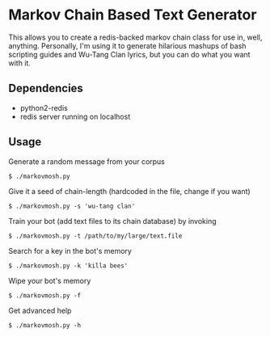 # Markov Chain Based Text Generator

This allows you to create a redis-backed markov chain class for use in, well, anything. Personally, I'm using it to generate hilarious mashups of bash scripting guides and Wu-Tang Clan lyrics, but you can do what you want with it.

## Dependencies

* python2-redis
* redis server running on localhost

## Usage

Generate a random message from your corpus

```
$ ./markovmosh.py
```

Give it a seed of chain-length (hardcoded in the file, change if you want)

```
$ ./markovmosh.py -s 'wu-tang clan'
```

Train your bot (add text files to its chain database) by invoking

```
$ ./markovmosh.py -t /path/to/my/large/text.file
```

Search for a key in the bot's memory

```
$ ./markovmosh.py -k 'killa bees'
```

Wipe your bot's memory

```
$ ./markovmosh.py -f
```

Get advanced help

```
$ ./markovmosh.py -h
```
